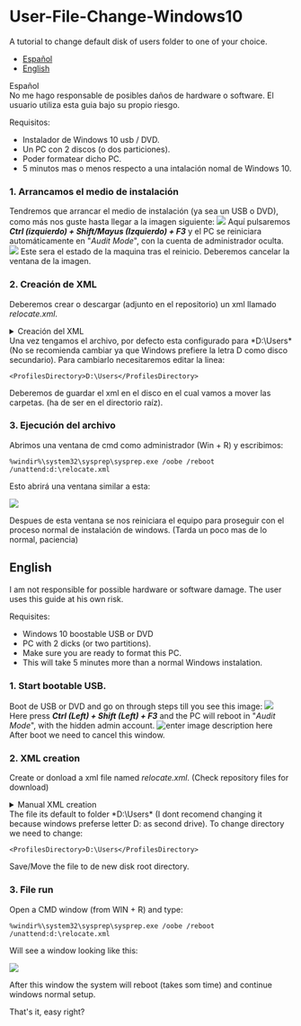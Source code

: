 # User-File-Change-Windows10
A tutorial to change default disk of users folder to one of your choice.

 - [Español](#Spanish)
 - [English](#English)

<div class="warning'>
Probado en:
Tested on:

 - 1803
 - 1809
 - 1903
 - 1909
Puede funcionar en versiones mas antiguas, pero no ha sido probado.
//
It may work in older versions, but it has not been tested.
</div>

## Español

<aside class="warning">
No me hago responsable de posibles daños de hardware o software. El usuario utiliza esta guia bajo su propio riesgo.
</aside>

Requisitos:
 - Instalador de Windows 10 usb / DVD.
 - Un PC con 2 discos (o dos particiones).
 - Poder formatear dicho PC.
 - 5 minutos mas o menos respecto a una intalación nomal de Windows 10.

### 1. Arrancamos el medio de instalación
Tendremos que arrancar el medio de instalación (ya sea un USB o DVD), como más nos guste hasta llegar a la imagen siguiente:
![](https://img.vim-cn.com/ff/153f41b2744d2f8c8ee7705ba8b61cd27252eb.png)
Aquí pulsaremos ***Ctrl (izquierdo) + Shift/Mayus (Izquierdo) + F3*** y el PC se reiniciara automáticamente en "*Audit Mode*",  con la cuenta de administrador oculta.
![](https://img.vim-cn.com/2f/e0076f414bc45e7159302109a459c63b598ede.png)
Este sera el estado de la maquina tras el reinicio. Deberemos cancelar la ventana de la imagen.
### 2. Creación de XML
Deberemos crear o descargar (adjunto en el repositorio) un xml llamado *relocate.xml*.
 <details>
  <summary>Creación del XML</summary>
  Abriremos un bloc de notas y pondremos el siguiente contenido:

    <?xml version="1.0" encoding="utf-8"?>
    <unattend xmlns="urn:schemas-microsoft-com:unattend">
    <settings pass="oobeSystem">
    <component name="Microsoft-Windows-Shell-Setup" processorArchitecture="amd64" publicKeyToken="31bf3856ad364e35" language="neutral" versionScope="nonSxS" xmlns:wcm="http://schemas.microsoft.com/WMIConfig/2002/State" xmlns:xsi="http://www.w3.org/2001/XMLSchema-instance">
    <FolderLocations>
    <ProfilesDirectory>D:\Users</ProfilesDirectory>
    </FolderLocations>
    </component>
    </settings>
    </unattend>

Después lo guardaremos como *relocate.xml*. (Asegurarse de que el formato del archivo es XML)
</details>
Una vez tengamos el archivo, por defecto esta configurado para *D:\Users* (No se recomienda cambiar ya que Windows prefiere la letra D como disco secundario). Para cambiarlo necesitaremos editar la linea:

    <ProfilesDirectory>D:\Users</ProfilesDirectory>

Deberemos de guardar el xml en el disco en el cual vamos a mover las carpetas. (ha de ser en el directorio raíz).
### 3. Ejecución del archivo
Abrimos una ventana de cmd como administrador (Win + R) y escribimos:

    %windir%\system32\sysprep\sysprep.exe /oobe /reboot /unattend:d:\relocate.xml

Esto abrirá una ventana similar a esta:

![](https://img.vim-cn.com/e8/7b2c3609c6c553806b6d80af02ef98285ead6c.png)

Despues de esta ventana se nos reiniciara el equipo para proseguir con el proceso normal de instalación de windows. (Tarda un poco mas de lo normal, paciencia)


## English

<aside class="warning">
I am not responsible for possible hardware or software damage. The user uses this guide at his own risk.
</aside>

Requisites:
 - Windows 10 boostable USB or DVD
 - PC with 2 dicks (or two partitions).
 - Make sure you are ready to format this PC.
 - This will take 5 minutes more than a normal Windows instalation.

### 1. Start bootable USB.
Boot de USB or DVD and go on through steps till you see this image:
![](https://img.vim-cn.com/04/364e0e22d993997aa0a9c170f5dc9dbc2c9a5d.png)
Here press ***Ctrl (Left) + Shift (Left) + F3*** and the PC will reboot in "*Audit Mode*",  with the hidden admin account.
![enter image description here](https://img.vim-cn.com/1b/f19e8c09d5471b5f3859d38201a175df63f2e3.png)
After boot we need to cancel this window.
### 2. XML creation
Create or donload a xml file named *relocate.xml*. (Check repository files for download)
 <details>
  <summary>Manual XML creation</summary>
  Open notepad and write/paste this:

    <?xml version="1.0" encoding="utf-8"?>
    <unattend xmlns="urn:schemas-microsoft-com:unattend">
    <settings pass="oobeSystem">
    <component name="Microsoft-Windows-Shell-Setup" processorArchitecture="amd64" publicKeyToken="31bf3856ad364e35" language="neutral" versionScope="nonSxS" xmlns:wcm="http://schemas.microsoft.com/WMIConfig/2002/State" xmlns:xsi="http://www.w3.org/2001/XMLSchema-instance">
    <FolderLocations>
    <ProfilesDirectory>D:\Users</ProfilesDirectory>
    </FolderLocations>
    </component>
    </settings>
    </unattend>

Save it as: *relocate.xml*. (Make sure to save as XML)
</details>
The file its default to folder *D:\Users* (I dont recomend changing it because windows preferse letter D: as second drive). To change directory we need to change:

    <ProfilesDirectory>D:\Users</ProfilesDirectory>

Save/Move the file to de new disk root directory.

### 3. File run
Open a CMD window (from WIN + R) and type:

    %windir%\system32\sysprep\sysprep.exe /oobe /reboot /unattend:d:\relocate.xml

Will see a window looking like this:

![](https://img.vim-cn.com/e8/7b2c3609c6c553806b6d80af02ef98285ead6c.png)

After this window the system will reboot (takes som time) and continue windows normal setup.

That's it, easy right?




<!--stackedit_data:
eyJoaXN0b3J5IjpbMTkwMzIzMjA5NywtMTE3MzM4NDkwOCwtNz
E4NTEzMjI5LC0zMjk3NzE4MjgsMTg1NzcyNTQyNyw3MTUwNDA2
NTIsLTEzMTgxODkyMDQsODMyNzYzOTc0LC0xMjk2NTYxNzk1LC
0xNDQxNDg5MzU0LDE2NDI3Nzg5OTZdfQ==
-->
